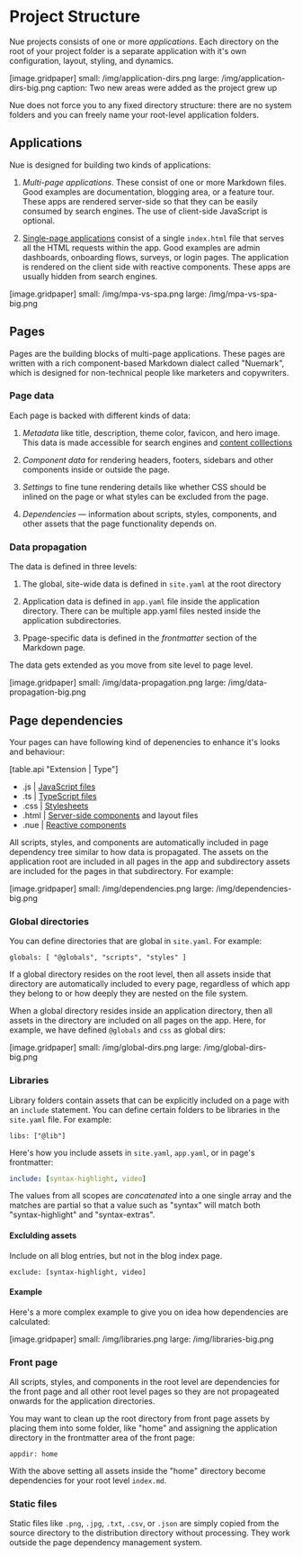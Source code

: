 

# Project Structure
Nue projects consists of one or more _applications_. Each directory on the root of your project folder is a separate application with it's own configuration, layout, styling, and dynamics.

[image.gridpaper]
  small: /img/application-dirs.png
  large: /img/application-dirs-big.png
  caption: Two new areas were added as the project grew up


Nue does not force you to any fixed directory structure: there are no system folders and you can freely name your root-level application folders.


## Applications
Nue is designed for building two kinds of applications:

1. *Multi-page applications*. These consist of one or more Markdown files. Good examples are documentation, blogging area, or a feature tour. These apps are rendered server-side so that they can be easily consumed by search engines. The use of client-side JavaScript is optional.

2. [Single-page applications](single-page-applications) consist of a single `index.html` file that serves all the HTML requests within the app. Good examples are admin dashboards, onboarding flows, surveys, or login pages. The application is rendered on the client side with reactive components. These apps are usually hidden from search engines.


[image.gridpaper]
  small: /img/mpa-vs-spa.png
  large: /img/mpa-vs-spa-big.png



## Pages
Pages are the building blocks of multi-page applications. These pages are written with a rich component-based Markdown dialect called "Nuemark", which is designed for non-technical people like marketers and copywriters.


### Page data
Each page is backed with different kinds of data:

1. *Metadata* like title, description, theme color, favicon, and hero image. This data is made accessible for search engines and [content colllections](content-collections)

1. *Component data* for rendering headers, footers, sidebars and other components inside or outside the page.

1. *Settings* to fine tune rendering details like whether CSS should be inlined on the page or what styles can be excluded from the page.

1. *Dependencies* — information about scripts, styles, components, and other assets that the page functionality depends on.


### Data propagation
The data is defined in three levels:

1. The global, site-wide data is defined in `site.yaml` at the root directory

2. Application data is defined in `app.yaml` file inside the application directory. There can be multiple app.yaml files nested inside the application  subdirectories.

3. Ppage-specific data is defined in the *frontmatter* section of the Markdown page.

The data gets extended as you move from site level to page level.

[image.gridpaper]
  small: /img/data-propagation.png
  large: /img/data-propagation-big.png



## Page dependencies
Your pages can have following kind of depenencies to enhance it's looks and behaviour:

[table.api "Extension | Type"]
  - .js | [JavaScript files](scripting)
  - .ts | [TypeScript files](scripting)
  - .css | [Stylesheets](styling)
  - .html | [Server-side components](layout-system) and layout files
  - .nue | [Reactive components](reactive-components)



All scripts, styles, and components are automatically included in page dependency tree similar to how data is propagated. The assets on the application root are included in all pages in the app and subdirectory assets are included for the pages in that subdirectory. For example:


[image.gridpaper]
  small: /img/dependencies.png
  large: /img/dependencies-big.png


### Global directories
You can define directories that are global in `site.yaml`. For example:

```
globals: [ "@globals", "scripts", "styles" ]
```

If a global directory resides on the root level, then all assets inside that directory are automatically included to every page, regardless of which app they belong to or how deeply they are nested on the file system.

When a global directory resides inside an application directory, then all assets in the directory are included on all pages on the app. Here, for example, we have defined `@globals` and `css` as global dirs:


[image.gridpaper]
  small: /img/global-dirs.png
  large: /img/global-dirs-big.png


### Libraries
Library folders contain assets that can be explicitly included on a page with an `include` statement. You can define certain folders to be libraries in the `site.yaml` file. For example:

```
libs: ["@lib"]
```

Here's how you include assets in `site.yaml`, `app.yaml`, or in page's frontmatter:

``` yaml
include: [syntax-highlight, video]
```

The values from all scopes are _concatenated_ into a one single array and the matches are partial so that a value such as "syntax" will match both "syntax-highlight" and "syntax-extras".


#### Exclulding assets
Include on all blog entries, but not in the blog index page.


```
exclude: [syntax-highlight, video]
```

#### Example
Here's a more complex example to give you on idea how dependencies are calculated:

[image.gridpaper]
  small: /img/libraries.png
  large: /img/libraries-big.png


### Front page
All scripts, styles, and components in the root level are dependencies for the front page and all other root level pages so they are not propageated onwards for the application directories.

You may want to clean up the root directory from front page assets by placing them into some folder, like "home" and assigning the application directory in the frontmatter area of the front page:

```
appdir: home
```

With the above setting all assets inside the "home" directory become dependencies for your root level `index.md`.



### Static files
Static files like `.png`, `.jpg`, `.txt`, `.csv`, or `.json` are simply copied from the source directory to the distribution directory without processing. They work outside the page dependency management system.







